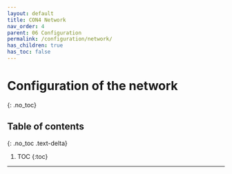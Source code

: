 ```yaml
---
layout: default
title: CON4 Network
nav_order: 4
parent: 06 Configuration
permalink: /configuration/network/
has_children: true
has_toc: false
---
```


# Configuration of the network
{: .no_toc}

## Table of contents
{: .no_toc .text-delta}

1. TOC
{:toc}

---
